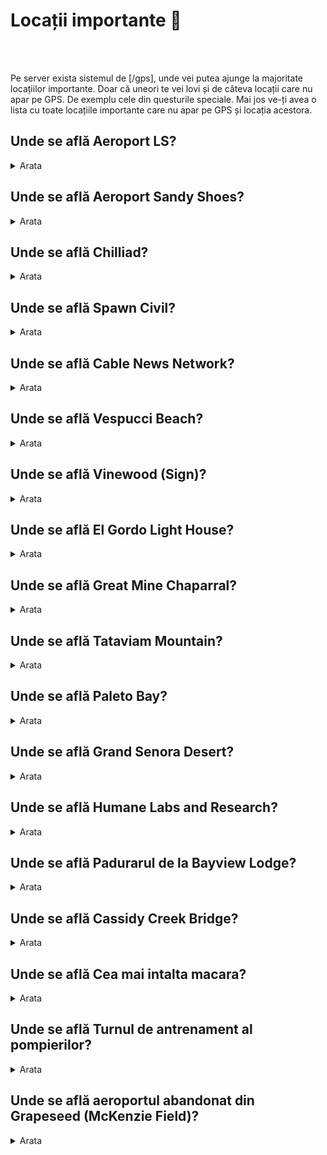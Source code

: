 # Locații importante 📌
<br><br>
<p>Pe server exista sistemul de [/gps], unde vei putea ajunge la majoritate locațiilor importante. 
Doar că uneori te vei lovi și de câteva locații care nu apar pe GPS. De exemplu cele din questurile speciale. 
Mai jos ve-ți avea o lista cu toate locațiile importante care nu apar pe GPS și locația acestora.</p>

<h2>Unde se află Aeroport LS?</h2>
<details class="details custom-block">
  <summary>Arata</summary>
  <p>Locație</p>
  <img src="https://i.imgur.com/gPIt8X3.png" alt="Aeroport LS 1">
  <img src="https://i.imgur.com/DtwW6qL.png" alt="Aeroport LS 2">
</details>

<h2>Unde se află Aeroport Sandy Shoes?</h2>
<details class="details custom-block">
  <summary>Arata</summary>
  <p>Locație</p>
  <img src="https://i.imgur.com/eq9pfXm.png" alt="Aeroport Sandy Shoes 1">
  <img src="https://i.imgur.com/Xrf8yBf.png" alt="Aeroport Sandy Shoes 2">
</details>

<h2>Unde se află Chilliad?</h2>
<details class="details custom-block">
  <summary>Arata</summary>
  <p>Locație</p>
  <img src="https://i.imgur.com/LzI9Kui.png" alt="Chilliad 1">
  <img src="https://i.imgur.com/t2n6avc.png" alt="Chilliad 2">
</details>

<h2>Unde se află Spawn Civil?</h2>
<details class="details custom-block">
  <summary>Arata</summary>
  <p>Locație</p>
  <img src="https://i.imgur.com/gvsgedg.png" alt="Spawn Civil 1">
  <img src="https://i.imgur.com/mCfUOmr.png" alt="Spawn Civil 2">
</details>

<h2>Unde se află Cable News Network?</h2>
<details class="details custom-block">
  <summary>Arata</summary>
  <p>Locație</p>
  <img src="https://i.imgur.com/jPjvBAI.png" alt="Cable News Network 1">
  <img src="https://i.imgur.com/O2WRzix.png" alt="Cable News Network 2">
</details>

<h2>Unde se află Vespucci Beach?</h2>
<details class="details custom-block">
  <summary>Arata</summary>
  <p>Locație</p>
  <img src="https://i.imgur.com/vIUqsAf.png" alt="Vespucci Beach 1">
  <img src="https://i.imgur.com/OAhqoAT.png" alt="Vespucci Beach 2">
</details>

<h2>Unde se află Vinewood (Sign)?</h2>
<details class="details custom-block">
  <summary>Arata</summary>
  <p>Locație</p>
  <img src="https://i.imgur.com/w60WYC5.png" alt="Vinewood Sign 1">
  <img src="https://i.imgur.com/iddxLXw.png" alt="Vinewood Sign 2">
</details>

<h2>Unde se află El Gordo Light House?</h2>
<details class="details custom-block">
  <summary>Arata</summary>
  <p>Locație</p>
  <img src="https://i.imgur.com/uh1p4LA.png" alt="El Gordo Light House 1">
  <img src="https://i.imgur.com/oH7XkdX.png" alt="El Gordo Light House 2">
</details>

<h2>Unde se află Great Mine Chaparral?</h2>
<details class="details custom-block">
  <summary>Arata</summary>
  <p>Locație</p>
  <img src="https://i.imgur.com/OTzM3nu.png" alt="Great Mine Chaparral 1">
  <img src="https://i.imgur.com/WiBjSqi.png" alt="Great Mine Chaparral 2">
</details>

<h2>Unde se află Tataviam Mountain?</h2>
<details class="details custom-block">
  <summary>Arata</summary>
  <p>Locație</p>
  <img src="https://i.imgur.com/CnioW0X.png" alt="Tataviam Mountain 1">
  <img src="https://i.imgur.com/BdmVW6a.png" alt="Tataviam Mountain 2">
</details>

<h2>Unde se află Paleto Bay?</h2>
<details class="details custom-block">
  <summary>Arata</summary>
  <p>Locație</p>
  <img src="https://i.imgur.com/K3xq94a.png" alt="Paleto Bay 1">
  <img src="https://i.imgur.com/4n3XRaE.png" alt="Paleto Bay 2">
</details>

<h2>Unde se află Grand Senora Desert?</h2>
<details class="details custom-block">
  <summary>Arata</summary>
  <p>Locație</p>
  <img src="https://i.imgur.com/hQLS27C.png" alt="Grand Senora Desert 1">
  <img src="https://i.imgur.com/OZMgwh0.png" alt="Grand Senora Desert 2">
</details>

<h2>Unde se află Humane Labs and Research?</h2>
<details class="details custom-block">
  <summary>Arata</summary>
  <p>Locație</p>
  <img src="https://i.imgur.com/vtvMlF0.png" alt="Humane Labs and Research 1">
  <img src="https://i.imgur.com/LzFKxTQ.png" alt="Humane Labs and Research 2">
</details>

<h2>Unde se află Padurarul de la Bayview Lodge?</h2>
<details class="details custom-block">
  <summary>Arata</summary>
  <p>Locație</p>
  <img src="https://i.imgur.com/CrT88uT.png" alt="Padurarul de la Bayview Lodge 1">
  <img src="https://i.imgur.com/9nmwEK6.png" alt="Padurarul de la Bayview Lodge 2">
</details>

<h2>Unde se află Cassidy Creek Bridge?</h2>
<details class="details custom-block">
  <summary>Arata</summary>
  <p>Locație</p>
  <img src="https://i.imgur.com/GmvxM3Q.png" alt="Cassidy Creek Bridge 1">
  <img src="https://i.imgur.com/8bUXgrk.png" alt="Cassidy Creek Bridge 2">
</details>

<h2>Unde se află Cea mai intalta macara?</h2>
<details class="details custom-block">
  <summary>Arata</summary>
  <p>Locație</p>
  <img src="https://i.imgur.com/mlD4poX.png" alt="Cea mai intalta macara 1">
  <img src="https://i.imgur.com/sKrGzRr.png" alt="Cea mai intalta macara 2">
</details>

<h2>Unde se află Turnul de antrenament al pompierilor?</h2>
<details class="details custom-block">
  <summary>Arata</summary>
  <p>Locație</p>
  <img src="https://i.imgur.com/iJQvfoq.png" alt="Turnul de antrenament al pompierilor 1">
  <img src="https://i.imgur.com/8r5EFXY.png" alt="Turnul de antrenament al pompierilor 2">
</details>

<h2>Unde se află aeroportul abandonat din Grapeseed (McKenzie Field)?</h2>
<details class="details custom-block">
  <summary>Arata</summary>
  <p>Locație</p>
  <img src="https://i.imgur.com/XuIeop6.png" alt="McKenzie Field 1">
  <img src="https://i.imgur.com/cZeFaWl.png" alt="McKenzie Field 2">
</details>



